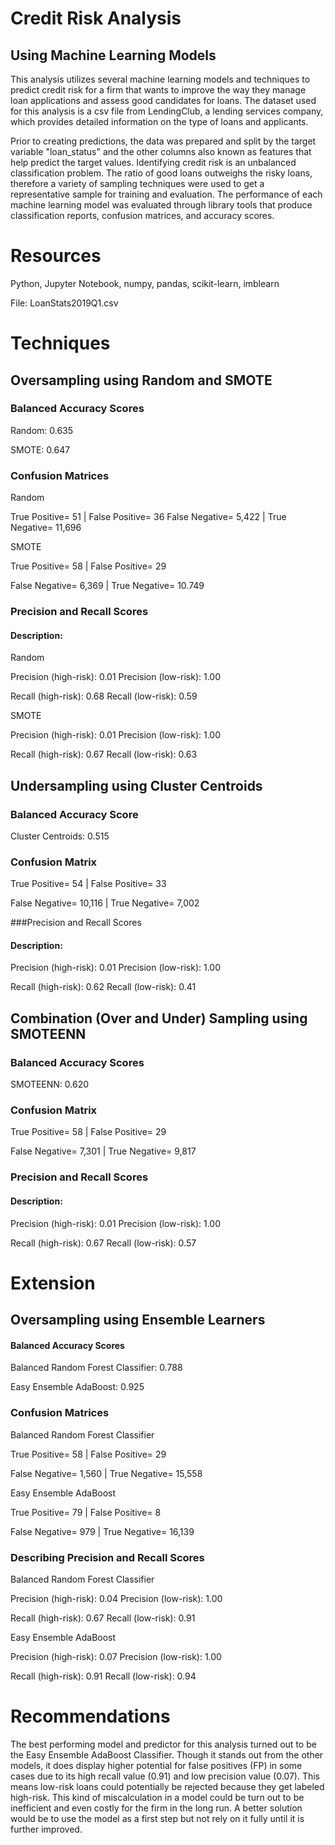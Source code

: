 # Credit Risk Analysis
## Using Machine Learning Models
This analysis utilizes several machine learning models and techniques to predict credit risk for a firm that wants to improve the way they manage loan applications and assess good candidates for loans. The dataset used for this analysis is a csv file from LendingClub, a lending services company, which provides detailed information on the type of loans and applicants.

Prior to creating predictions, the data was prepared and split by the target variable "loan_status" and the other columns also known as features that help predict the target values. Identifying credit risk is an unbalanced classification problem. The ratio of good loans outweighs the risky loans, therefore a variety of sampling techniques were used to get a representative sample for training and evaluation. The performance of each machine learning model was evaluated through library tools that produce classification reports, confusion matrices, and accuracy scores. 

# Resources
Python, Jupyter Notebook, numpy, pandas, scikit-learn, imblearn

File: LoanStats2019Q1.csv

# Techniques
## Oversampling using Random and SMOTE
### Balanced Accuracy Scores 
Random: 0.635

SMOTE: 0.647

### Confusion Matrices
Random

True Positive= 51 | False Positive= 36
False Negative= 5,422 | True Negative= 11,696

SMOTE

True Positive= 58 | False Positive= 29

False Negative= 6,369 | True Negative= 10.749

### Precision and Recall Scores
#### Description:
Random                 

Precision (high-risk): 0.01
Precision (low-risk): 1.00

Recall (high-risk): 0.68
Recall (low-risk): 0.59

SMOTE

Precision (high-risk): 0.01
Precision (low-risk): 1.00

Recall (high-risk): 0.67
Recall (low-risk): 0.63


## Undersampling using Cluster Centroids
### Balanced Accuracy Score
Cluster Centroids: 0.515

### Confusion Matrix
True Positive= 54 | False Positive= 33

False Negative= 10,116 | True Negative= 7,002

###Precision and Recall Scores
#### Description:

Precision (high-risk): 0.01
Precision (low-risk): 1.00

Recall (high-risk): 0.62
Recall (low-risk): 0.41

## Combination (Over and Under) Sampling using SMOTEENN 
### Balanced Accuracy Scores 
SMOTEENN: 0.620

### Confusion Matrix
True Positive= 58 | False Positive= 29

False Negative= 7,301 | True Negative= 9,817

### Precision and Recall Scores
#### Description:
Precision (high-risk): 0.01
Precision (low-risk): 1.00

Recall (high-risk): 0.67
Recall (low-risk): 0.57

# Extension
## Oversampling using Ensemble Learners
#### Balanced Accuracy Scores 
Balanced Random Forest Classifier: 0.788

Easy Ensemble AdaBoost: 0.925

### Confusion Matrices
Balanced Random Forest Classifier

True Positive= 58 | False Positive= 29

False Negative= 1,560 | True Negative= 15,558

Easy Ensemble AdaBoost

True Positive= 79 | False Positive= 8

False Negative= 979 | True Negative= 16,139

### Describing Precision and Recall Scores
Balanced Random Forest Classifier

Precision (high-risk): 0.04
Precision (low-risk): 1.00

Recall (high-risk): 0.67
Recall (low-risk): 0.91

Easy Ensemble AdaBoost

Precision (high-risk): 0.07
Precision (low-risk): 1.00

Recall (high-risk): 0.91
Recall (low-risk): 0.94

# Recommendations
The best performing model and predictor for this analysis turned out to be the Easy Ensemble AdaBoost Classifier. Though it stands out from the other models, it does display higher potential for false positives (FP) in some cases due to its high recall value (0.91) and low precision value (0.07). This means low-risk loans could potentially be rejected because they get labeled high-risk. This kind of miscalculation in a model could be turn out to be inefficient and even costly for the firm in the long run. A better solution would be to use the model as a first step but not rely on it fully until it is further improved.

